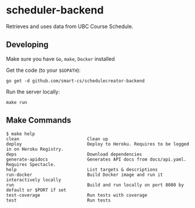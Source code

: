 # scheduler-backend
Retrieves and uses data from UBC Course Schedule.

## Developing
Make sure you have `Go`, `make`, `Docker` installed

Get the code (to your `$GOPATH`):
```
go get -d github.com/smart-cs/schedulecreator-backend
```

Run the server locally:
```shell
make run
```

## Make Commands
```shell
$ make help
clean                          Clean up
deploy                         Deploy to Heroku. Requires to be logged in on Heroku Registry.
deps                           Download dependencies
generate-apidocs               Generates API docs from docs/api.yaml. Requires Spectacle.
help                           List targets & descriptions
run-docker                     Build Docker image and run it interactively locally
run                            Build and run locally on port 8080 by default or $PORT if set
test-coverage                  Run tests with coverage
test                           Run tests
```

